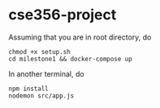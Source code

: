 # cse356-project

Assuming that you are in root directory, do

```
chmod +x setup.sh
cd milestone1 && docker-compose up
```

In another terminal, do

```
npm install
nodemon src/app.js
```
